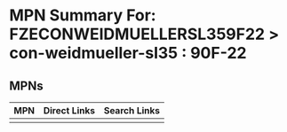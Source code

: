 



# MPN Summary For: FZECONWEIDMUELLERSL359F22 > con-weidmueller-sl35 : 90F-22

## MPNs
  

|MPN|Direct Links|Search Links|
| :--- | :--- | :--- |
||||
